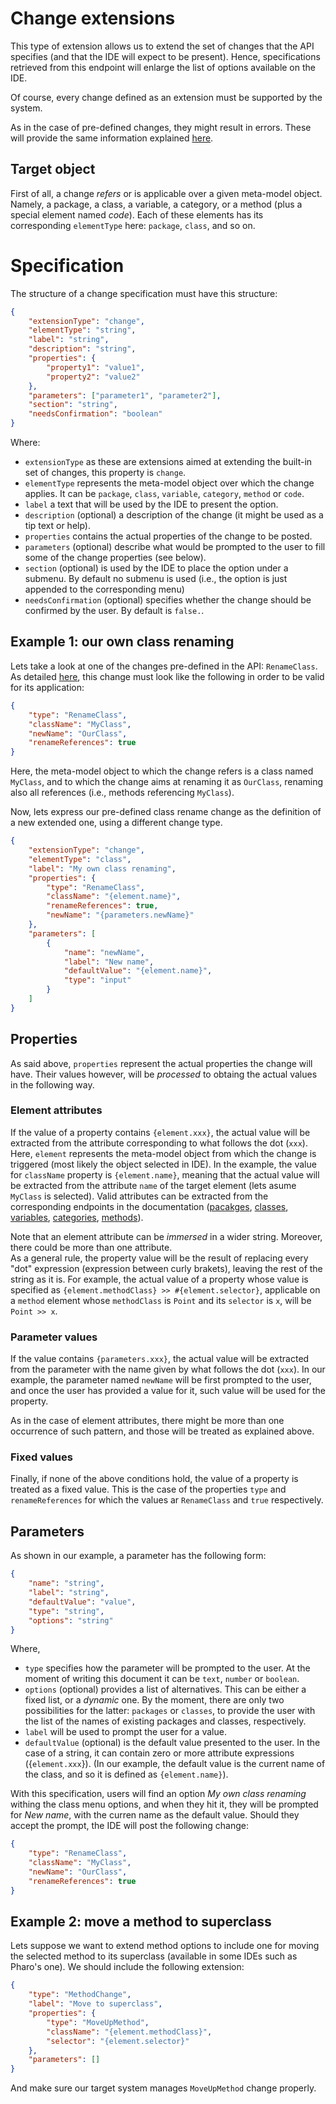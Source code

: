 # Change extensions

This type of extension allows us to extend the set of changes that the API specifies (and that the IDE will expect to be present). Hence, specifications retrieved from this endpoint will enlarge the list of options available on the IDE.

Of course, every change defined as an extension must be supported by the system.

As in the case of pre-defined changes, they might result in errors. These will provide the same information explained [here](../changes/post.md#errors).

## Target object

First of all, a change _refers_ or is applicable over a given meta-model object. Namely, a package, a class, a variable, a category, or a method (plus a special element named _code_). Each of these elements has its corresponding `elementType` here: `package`, `class`, and so on.

# Specification

The structure of a change specification must have this structure:

```json
{
	"extensionType": "change",
	"elementType": "string",
	"label": "string",
	"description": "string",
	"properties": {
		"property1": "value1",
		"property2": "value2"
	},
	"parameters": ["parameter1", "parameter2"],
	"section": "string",
	"needsConfirmation": "boolean"
}
```

Where:

-   `extensionType` as these are extensions aimed at extending the built-in set of changes, this property is `change`.
-   `elementType` represents the meta-model object over which the change applies. It can be `package`, `class`, `variable`, `category`, `method` or `code`.
-   `label` a text that will be used by the IDE to present the option.
-   `description` (optional) a description of the change (it might be used as a tip text or help).
-   `properties` contains the actual properties of the change to be posted.
-   `parameters` (optional) describe what would be prompted to the user to fill some of the change properties (see below).
-   `section` (optional) is used by the IDE to place the option under a submenu. By default no submenu is used (i.e., the option is just appended to the corresponding menu)
-   `needsConfirmation` (optional) specifies whether the change should be confirmed by the user. By default is `false.`.

## Example 1: our own class renaming

Lets take a look at one of the changes pre-defined in the API: `RenameClass`.
As detailed [here](../changes/post.md), this change must look like the following in order to be valid for its application:

```json
{
	"type": "RenameClass",
	"className": "MyClass",
	"newName": "OurClass",
	"renameReferences": true
}
```

Here, the meta-model object to which the change refers is a class named `MyClass`, and to which the change aims at renaming it as `OurClass`, renaming also all references (i.e., methods referencing `MyClass`).

Now, lets express our pre-defined class rename change as the definition of a new extended one, using a different change type.

```json
{
	"extensionType": "change",
	"elementType": "class",
	"label": "My own class renaming",
	"properties": {
		"type": "RenameClass",
		"className": "{element.name}",
		"renameReferences": true,
		"newName": "{parameters.newName}"
	},
	"parameters": [
		{
			"name": "newName",
			"label": "New name",
			"defaultValue": "{element.name}",
			"type": "input"
		}
	]
}
```

## Properties

As said above, `properties` represent the actual properties the change will have. Their values however, will be _processed_ to obtaing the actual values in the following way.

### Element attributes

If the value of a property contains `{element.xxx}`, the actual value will be extracted from the attribute corresponding to what follows the dot (`xxx`). Here, `element` represents the meta-model object from which the change is triggered (most likely the object selected in IDE).
In the example, the value for `className` property is `{element.name}`, meaning that the actual value will be extracted from the attribute `name` of the target element (lets asume `MyClass` is selected).
Valid attributes can be extracted from the corresponding endpoints in the documentation ([pacakges](../code/packages/get.md), [classes](../code/classes/get.md), [variables](../code/classes/name/variables/get.md), [categories](../code/classes/name/categories/get.md), [methods](../code/methods/get.md)).

Note that an element attribute can be _immersed_ in a wider string. Moreover, there could be more than one attribute.\
As a general rule, the property value will be the result of replacing every "dot" expression (expression between curly brakets), leaving the rest of the string as it is. For example, the actual value of a property whose value is specified as `{element.methodClass} >> #{element.selector}`, applicable on a `method` element whose `methodClass` is `Point` and its `selector` is `x`, will be `Point >> x`.

### Parameter values

If the value contains `{parameters.xxx}`, the actual value will be extracted from the parameter with the name given by what follows the dot (`xxx`). In our example, the parameter named `newName` will be first prompted to the user, and once the user has provided a value for it, such value will be used for the property.

As in the case of element attributes, there might be more than one occurrence of such pattern, and those will be treated as explained above.

### Fixed values

Finally, if none of the above conditions hold, the value of a property is treated as a fixed value. This is the case of the properties `type` and `renameReferences` for which the values ar `RenameClass` and `true` respectively.

## Parameters

As shown in our example, a parameter has the following form:

```json
{
	"name": "string",
	"label": "string",
	"defaultValue": "value",
	"type": "string",
	"options": "string"
}
```

Where,

- `type` specifies how the parameter will be prompted to the user. At the moment of writing this document it can be `text`, `number` or `boolean`.
- `options` (optional) provides a list of alternatives. This can be either a fixed list, or a *dynamic* one. By the moment, there are only two possibilities for the latter: `packages` or `classes`, to provide the user with the list of the names of existing packages and classes, respectively.
- `label` will be used to prompt the user for a value.
- `defaultValue` (optional) is the default value presented to the user. In the case of a string, it can contain zero or more attribute expressions ({`element.xxx`}). (In our example, the default value is the current name of the class, and so it is defined as `{element.name}`).

With this specification, users will find an option _My own class renaming_ withing the class menu options, and when they hit it, they will be prompted for _New name_, with the curren name as the default value. Should they accept the prompt, the IDE will post the following change:

```json
{
	"type": "RenameClass",
	"className": "MyClass",
	"newName": "OurClass",
	"renameReferences": true
}
```

## Example 2: move a method to superclass

Lets suppose we want to extend method options to include one for moving the selected method to its superclass (available in some IDEs such as Pharo's one).
We should include the following extension:

```json
{
	"type": "MethodChange",
	"label": "Move to superclass",
	"properties": {
		"type": "MoveUpMethod",
		"className": "{element.methodClass}",
		"selector": "{element.selector}"
	},
	"parameters": []
}
```

And make sure our target system manages `MoveUpMethod` change properly.

